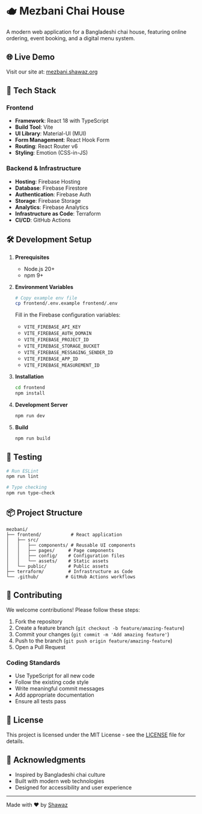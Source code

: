 # 🫖 Mezbani Chai House

A modern web application for a Bangladeshi chai house, featuring online ordering, event booking, and a digital menu system.

## 🌐 Live Demo

Visit our site at: [mezbani.shawaz.org](https://mezbani.shawaz.org)

## 🚀 Tech Stack

### Frontend
- **Framework**: React 18 with TypeScript
- **Build Tool**: Vite
- **UI Library**: Material-UI (MUI)
- **Form Management**: React Hook Form
- **Routing**: React Router v6
- **Styling**: Emotion (CSS-in-JS)

### Backend & Infrastructure
- **Hosting**: Firebase Hosting
- **Database**: Firebase Firestore
- **Authentication**: Firebase Auth
- **Storage**: Firebase Storage
- **Analytics**: Firebase Analytics
- **Infrastructure as Code**: Terraform
- **CI/CD**: GitHub Actions

## 🛠️ Development Setup

1. **Prerequisites**
   - Node.js 20+
   - npm 9+

2. **Environment Variables**
   ```bash
   # Copy example env file
   cp frontend/.env.example frontend/.env
   ```
   Fill in the Firebase configuration variables:
   - `VITE_FIREBASE_API_KEY`
   - `VITE_FIREBASE_AUTH_DOMAIN`
   - `VITE_FIREBASE_PROJECT_ID`
   - `VITE_FIREBASE_STORAGE_BUCKET`
   - `VITE_FIREBASE_MESSAGING_SENDER_ID`
   - `VITE_FIREBASE_APP_ID`
   - `VITE_FIREBASE_MEASUREMENT_ID`

3. **Installation**
   ```bash
   cd frontend
   npm install
   ```

4. **Development Server**
   ```bash
   npm run dev
   ```

5. **Build**
   ```bash
   npm run build
   ```

## 🧪 Testing

```bash
# Run ESLint
npm run lint

# Type checking
npm run type-check
```

## 📦 Project Structure

```
mezbani/
├── frontend/           # React application
│   ├── src/
│   │   ├── components/ # Reusable UI components
│   │   ├── pages/     # Page components
│   │   ├── config/    # Configuration files
│   │   └── assets/    # Static assets
│   └── public/        # Public assets
├── terraform/         # Infrastructure as Code
└── .github/          # GitHub Actions workflows
```

## 🤝 Contributing

We welcome contributions! Please follow these steps:

1. Fork the repository
2. Create a feature branch (`git checkout -b feature/amazing-feature`)
3. Commit your changes (`git commit -m 'Add amazing feature'`)
4. Push to the branch (`git push origin feature/amazing-feature`)
5. Open a Pull Request

### Coding Standards
- Use TypeScript for all new code
- Follow the existing code style
- Write meaningful commit messages
- Add appropriate documentation
- Ensure all tests pass

## 📄 License

This project is licensed under the MIT License - see the [LICENSE](LICENSE) file for details.

## 🙏 Acknowledgments

- Inspired by Bangladeshi chai culture
- Built with modern web technologies
- Designed for accessibility and user experience

---
Made with ❤️ by [Shawaz](https://github.com/shawazi)
